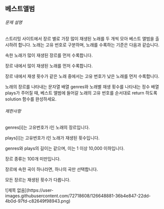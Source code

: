 <h2>베스트앨범</h2>
<h6>문제 설명</h6>
<p>스트리밍 사이트에서 장르 별로 가장 많이 재생된 노래를 두 개씩 모아 베스트 앨범을 출시하려 합니다. 노래는 고유 번호로 구분하며, 노래를 수록하는 기준은 다음과 같습니다.</p>

<p>속한 노래가 많이 재생된 장르를 먼저 수록합니다.</p>
<p>장르 내에서 많이 재생된 노래를 먼저 수록합니다.</p>
<p>장르 내에서 재생 횟수가 같은 노래 중에서는 고유 번호가 낮은 노래를 먼저 수록합니다.</p>
<p>노래의 장르를 나타내는 문자열 배열 genres와 노래별 재생 횟수를 나타내는 정수 배열 plays가 주어질 때, 베스트 앨범에 들어갈 노래의 고유 번호를 순서대로 return 하도록 solution 함수를 완성하세요.</p>
<p></p>

<h6>제한사항</h6>
<p>genres[i]는 고유번호가 i인 노래의 장르입니다.</p>
<p>plays[i]는 고유번호가 i인 노래가 재생된 횟수입니다.</p>
<p>genres와 plays의 길이는 같으며, 이는 1 이상 10,000 이하입니다.</p>
<p>장르 종류는 100개 미만입니다.</p>
<p>장르에 속한 곡이 하나라면, 하나의 곡만 선택합니다.</p>
<p>모든 장르는 재생된 횟수가 다릅니다.</p>
<p></p>
![제목 없음](https://user-images.githubusercontent.com/72718608/126648881-36b4e847-22dd-4b0d-97fd-c82649f98943.png)
